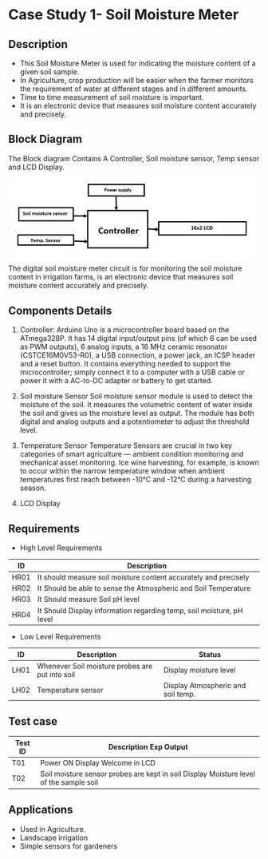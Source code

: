 # Case Study 1- Soil Moisture Meter
## Description

*	This Soil Moisture Meter is used for indicating the moisture content of a given soil sample.
*	In Agriculture, crop production will be easier when the farmer monitors the requirement of water at different stages and in different amounts. 
*	Time to time measurement of soil moisture is important.
*	It is an electronic device that measures soil moisture content accurately and precisely.


## Block Diagram
   The Block diagram Contains A Controller, Soil moisture sensor, Temp sensor and LCD Display.
   
  
   ![Block Diagram](https://github.com/ShamaTorgal/M2-EmbSys/blob/main/CaseStudy/Simple_Embedded_System/Soil_moisture_meter.png)


The digital soil moisture meter circuit is for monitoring the soil moisture content in irrigation farms, is an electronic device that measures soil moisture content accurately and precisely.

## Components Details

1.	Controller: 
Arduino Uno is a microcontroller board based on the ATmega328P. It has 14 digital input/output pins (of which 6 can be used as PWM outputs), 6 analog inputs, a 16 MHz ceramic resonator (CSTCE16M0V53-R0), a USB connection, a power jack, an ICSP header and a reset button. It contains everything needed to support the microcontroller; simply connect it to a computer with a USB cable or power it with a AC-to-DC adapter or battery to get started.


2.	Soil moisture Sensor
Soil moisture sensor module is used to detect the moisture of the soil. It measures the volumetric content of water inside the soil and gives us the moisture level as output. The module has both digital and analog outputs and a potentiometer to adjust the threshold level.
3.	Temperature Sensor
Temperature Sensors are crucial in two key categories of smart agriculture — ambient condition monitoring and mechanical asset monitoring. Ice wine harvesting, for example, is known to occur within the narrow temperature window when ambient temperatures first reach between -10°C and -12°C during a harvesting season.
4.	LCD Display

## Requirements

* High Level Requirements 

|ID|	Description|
| --- | --- |
|HR01	|It should measure soil moisture content accurately and precisely|
|HR02	|It Should be able to sense the Atmospheric and Soil Temperature|
|HR03	|It Should measure Soil pH level|
|HR04	|It Should Display information regarding temp, soil moisture, pH level|
	
* Low Level Requirements

|ID |           Description |          Status|
| --- | --- | --- |
|LH01	| Whenever Soil moisture probes are put into soil |  Display moisture level|
|LH02	| Temperature sensor                 |  Display Atmospheric and soil temp.  |

## Test case

|Test ID |	Description	Exp Output|
| --- | --- |
|T01|	Power ON	Display Welcome in LCD|
|T02	|Soil moisture sensor probes are kept in soil	Display Moisture level of the sample soil|


## Applications
* Used in Agriculture.
* Landscape irrigation
* Simple sensors for gardeners

